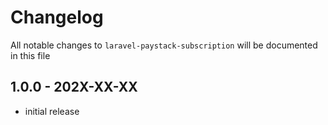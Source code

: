 # Changelog

All notable changes to `laravel-paystack-subscription` will be documented in this file

## 1.0.0 - 202X-XX-XX

- initial release
